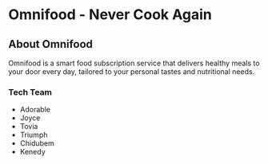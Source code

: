 # Omnifood - Never Cook Again

## About Omnifood

Omnifood is a smart food subscription service that delivers healthy meals to your door every day, tailored to your personal tastes and nutritional needs.

### Tech Team

- Adorable
- Joyce
- Tovia
- Triumph
- Chidubem
- Kenedy
